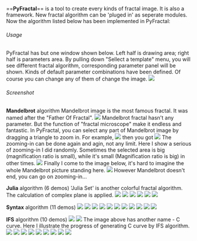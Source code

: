 ==**PyFractal**== is a tool to create every kinds of fractal image. It is also a framework. New fractal algorithm can be 'pluged in' as seperate modules. 
Now the algorithm listed below has been implemented in PyFractal:


###### Usage
PyFractal has but one window shown below. Left half is drawing area; right half is parameters area.
By pulling down "Sellect a template" menu, you will see different fractal algorithm, corresponding parameter panel will be shown. Kinds of default parameter combinations have been defined. Of course you can change any of them of change the image.
![](https://raw.githubusercontent.com/michael2012z/PyFractal/master/screenshot/MainWindow.png)

###### Screenshot

**Mandelbrot** algorithm
Mandelbrot image is the most famous fractal. It was named after the "Father Of Fractal".
![](https://raw.githubusercontent.com/michael2012z/PyFractal/master/screenshot/Mandelbrot01.png)
Mandelbrot fractal hasn't any parameter. But the function of "fractal microscope" make it endless and fantastic.
In PyFractal, you can select any part of Mandelbrot image by dragging a triangle to zoom in.
For example,
![](https://raw.githubusercontent.com/michael2012z/PyFractal/master/screenshot/Mandelbrot02.png)
then you got
![](https://raw.githubusercontent.com/michael2012z/PyFractal/master/screenshot/Mandelbrot03.png)
The zooming-in can be done again and agin, not any limit.
Here I show a serious of zooming-in I did randomly. Sometimes the selected area is big (magnification ratio is small), while it's small (Magnification ratio is big) in other times.
![](https://raw.githubusercontent.com/michael2012z/PyFractal/master/screenshot/MandelbrotZooming.png)
Finally I come to the image below, it's hard to imagine the whole Mandelbrot picture standing here.
![](https://raw.githubusercontent.com/michael2012z/PyFractal/master/screenshot/Mandelbrot05.png)
However Mandelbrot doesn't end, you can go on zooming-in...

**Julia** algorithm (6 demos)
'Julia Set' is another colorful fractal algorithm. The calculation of complex plane is applied.
![](https://raw.githubusercontent.com/michael2012z/PyFractal/master/screenshot/Julia01.png)
![](https://raw.githubusercontent.com/michael2012z/PyFractal/master/screenshot/Julia02.png)
![](https://raw.githubusercontent.com/michael2012z/PyFractal/master/screenshot/Julia03.png)
![](https://raw.githubusercontent.com/michael2012z/PyFractal/master/screenshot/Julia04.png)
![](https://raw.githubusercontent.com/michael2012z/PyFractal/master/screenshot/Julia05.png)
![](https://raw.githubusercontent.com/michael2012z/PyFractal/master/screenshot/Julia06.png)

**Syntax** algorithm (11 demos)
![](https://raw.githubusercontent.com/michael2012z/PyFractal/master/screenshot/Syntax01.png)
![](https://raw.githubusercontent.com/michael2012z/PyFractal/master/screenshot/Syntax02.png)
![](https://raw.githubusercontent.com/michael2012z/PyFractal/master/screenshot/Syntax03.png)
![](https://raw.githubusercontent.com/michael2012z/PyFractal/master/screenshot/Syntax04.png)
![](https://raw.githubusercontent.com/michael2012z/PyFractal/master/screenshot/Syntax05.png)
![](https://raw.githubusercontent.com/michael2012z/PyFractal/master/screenshot/Syntax06.png)
![](https://raw.githubusercontent.com/michael2012z/PyFractal/master/screenshot/Syntax07.png)
![](https://raw.githubusercontent.com/michael2012z/PyFractal/master/screenshot/Syntax08.png)
![](https://raw.githubusercontent.com/michael2012z/PyFractal/master/screenshot/Syntax09.png)
![](https://raw.githubusercontent.com/michael2012z/PyFractal/master/screenshot/Syntax10.png)
![](https://raw.githubusercontent.com/michael2012z/PyFractal/master/screenshot/Syntax11.png)

**IFS** algorithm (10 demos)
![](https://raw.githubusercontent.com/michael2012z/PyFractal/master/screenshot/IFS01.png)
![](https://raw.githubusercontent.com/michael2012z/PyFractal/master/screenshot/IFS02.png)
The image above has another name - C curve. Here I illustrate the progress of generating C curve by IFS algorithm.
![](https://raw.githubusercontent.com/michael2012z/PyFractal/master/screenshot/IFS02Developing.png)
![](https://raw.githubusercontent.com/michael2012z/PyFractal/master/screenshot/IFS03.png)
![](https://raw.githubusercontent.com/michael2012z/PyFractal/master/screenshot/IFS04.png)
![](https://raw.githubusercontent.com/michael2012z/PyFractal/master/screenshot/IFS05.png)
![](https://raw.githubusercontent.com/michael2012z/PyFractal/master/screenshot/IFS06.png)
![](https://raw.githubusercontent.com/michael2012z/PyFractal/master/screenshot/IFS07.png)
![](https://raw.githubusercontent.com/michael2012z/PyFractal/master/screenshot/IFS08.png)
![](https://raw.githubusercontent.com/michael2012z/PyFractal/master/screenshot/IFS09.png)
![](https://raw.githubusercontent.com/michael2012z/PyFractal/master/screenshot/IFS10.png)


